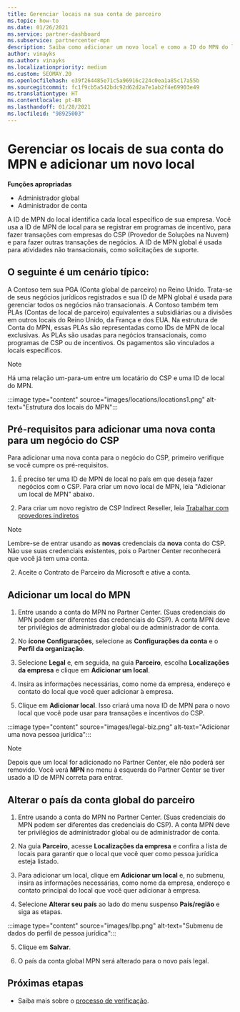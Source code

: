 ```yaml
---
title: Gerenciar locais na sua conta de parceiro
ms.topic: how-to
ms.date: 01/26/2021
ms.service: partner-dashboard
ms.subservice: partnercenter-mpn
description: Saiba como adicionar um novo local e como a ID do MPN do local é usada em programas de incentivo, negócios do CSP, assinaturas e outras transações.
author: vinayks
ms.author: vinayks
ms.localizationpriority: medium
ms.custom: SEOMAY.20
ms.openlocfilehash: e39f264485e71c5a96916c224c0ea1a85c17a55b
ms.sourcegitcommit: fc1f9cb5a542bdc92d62d2a7e1ab2f4e69903e49
ms.translationtype: HT
ms.contentlocale: pt-BR
ms.lasthandoff: 01/28/2021
ms.locfileid: "98925003"
---
```

# <a name="manage-your-mpn-account-locations-and-add-a-new-location"></a>Gerenciar os locais de sua conta do MPN e adicionar um novo local


**Funções apropriadas**

- Administrador global
- Administrador de conta

A ID de MPN do local identifica cada local específico de sua empresa. Você usa a ID de MPN de local para se registrar em programas de incentivo, para fazer transações com empresas do CSP (Provedor de Soluções na Nuvem) e para fazer outras transações de negócios. A ID de MPN global é usada para atividades não transacionais, como solicitações de suporte.

## <a name="the-following-is-a-typical-scenario"></a>O seguinte é um cenário típico:

A Contoso tem sua PGA (Conta global de parceiro) no Reino Unido. Trata-se de seus negócios jurídicos registrados e sua ID de MPN global é usada para gerenciar todos os negócios não transacionais. A Contoso também tem PLAs (Contas de local de parceiro) equivalentes a subsidiárias ou a divisões em outros locais do Reino Unido, da França e dos EUA. Na estrutura de Conta do MPN, essas PLAs são representadas como IDs de MPN de local exclusivas. As PLAs são usadas para negócios transacionais, como programas de CSP ou de incentivos. Os pagamentos são vinculados a locais específicos. 

>[!NOTE]
>Há uma relação um-para-um entre um locatário do CSP e uma ID de local do MPN.

:::image type="content" source="images/locations/locations1.png" alt-text="Estrutura dos locais do MPN":::

## <a name="prerequisites-in-order-to-add-a-new-account-for-a-csp-business"></a>Pré-requisitos para adicionar uma nova conta para um negócio do CSP

Para adicionar uma nova conta para o negócio do CSP, primeiro verifique se você cumpre os pré-requisitos.

1. É preciso ter uma ID de MPN de local no país em que deseja fazer negócios com o CSP. Para criar um novo local de MPN, leia "Adicionar um local de MPN" abaixo.
  
1. Para criar um novo registro de CSP Indirect Reseller, leia [Trabalhar com provedores indiretos](indirect-reseller-tasks-in-partner-center.md#get-started) 

>[!NOTE] 
 >Lembre-se de entrar usando as **novas** credenciais da **nova** conta do CSP. Não use suas credenciais existentes, pois o Partner Center reconhecerá que você já tem uma conta.

2. Aceite o Contrato de Parceiro da Microsoft e ative a conta.

## <a name="add-an-mpn-location"></a>Adicionar um local do MPN

1. Entre usando a conta do MPN no Partner Center. (Suas credenciais do MPN podem ser diferentes das credenciais do CSP). A conta MPN deve ter privilégios de administrador global ou de administrador de conta. 

1. No **ícone Configurações**, selecione as **Configurações da conta** e o **Perfil da organização**.

2. Selecione **Legal** e, em seguida, na guia **Parceiro**, escolha **Localizações da empresa** e clique em **Adicionar um local**.

3. Insira as informações necessárias, como nome da empresa, endereço e contato do local que você quer adicionar à empresa.
 
1. Clique em **Adicionar local**. Isso criará uma nova ID de MPN para o novo local que você pode usar para transações e incentivos do CSP.

:::image type="content" source="images/legal-biz.png" alt-text="Adicionar uma nova pessoa jurídica":::

> [!NOTE]
> Depois que um local for adicionado no Partner Center, ele não poderá ser removido. Você verá **MPN** no menu à esquerda do Partner Center se tiver usado a ID de MPN correta para entrar.

## <a name="change-country-of-partner-global-account"></a>Alterar o país da conta global do parceiro 

1. Entre usando a conta do MPN no Partner Center. (Suas credenciais do MPN podem ser diferentes das credenciais do CSP). A conta MPN deve ter privilégios de administrador global ou de administrador de conta. 

2. Na guia **Parceiro**, acesse **Localizações da empresa** e confira a lista de locais para garantir que o local que você quer como pessoa jurídica esteja listado. 
 
1. Para adicionar um local, clique em **Adicionar um local** e, no submenu, insira as informações necessárias, como nome da empresa, endereço e contato principal do local que você quer adicionar à empresa. 
 
1. Selecione **Alterar seu país** ao lado do menu suspenso **País/região** e siga as etapas. 

:::image type="content" source="images/lbp.png" alt-text="Submenu de dados do perfil de pessoa jurídica":::

5. Clique em **Salvar**.

6. O país da conta global MPN será alterado para o novo país legal.
  
## <a name="next-steps"></a>Próximas etapas

- Saiba mais sobre o [processo de verificação](verification-responses.md).
